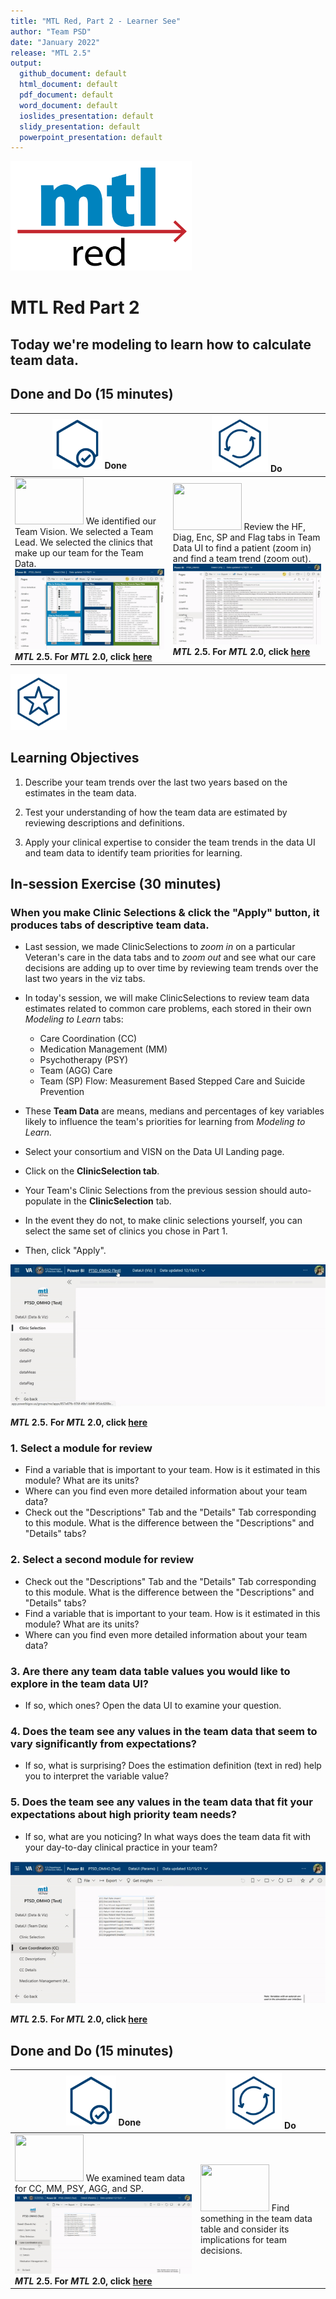 ```yaml
---
title: "MTL Red, Part 2 - Learner See"
author: "Team PSD"
date: "January 2022"
release: "MTL 2.5"
output: 
  github_document: default
  html_document: default
  pdf_document: default
  word_document: default
  ioslides_presentation: default
  slidy_presentation: default
  powerpoint_presentation: default
---
```


[<img src = "https://github.com/lzim/teampsd/blob/master/resources/logos/mtl_how_red.png" height = "175" width = "290">](#.)

# MTL Red Part 2

## Today we're modeling to learn how to calculate team data.

## Done and Do (15 minutes)

<!-- Done and Do Table -->
| <img src = "https://github.com/lzim/teampsd/blob/master/resources/icons/done.png" height = "80" width = "80"> **Done** | <img src = "https://github.com/lzim/teampsd/blob/master/resources/icons/do.png" height = "90" width = "90"> **Do** |
| --- | --- |
| [<img src = "https://raw.githubusercontent.com/lzim/teampsd/master/resources/logos/mtl_how_data_sm.png" height = "75" width = "110">](http://mtl.how/data_test) We identified our Team Vision. We selected a Team Lead. We selected the clinics that make up our team for the Team Data. [![](https://github.com/lzim/teampsd/blob/master/resources/gifs/mtl_2.5/data_ui_eraser_reset.gif?raw=true)](#DontLink) **_MTL_ 2.5. For _MTL_ 2.0, click [here](https://github.com/lijenn/mtl/blob/master/blue/session02/s02_learner/mtl_session02_see.md)** | [<img src = "https://raw.githubusercontent.com/lzim/teampsd/master/resources/logos/mtl_how_data_sm.png" height = "75" width = "110">](http://mtl.how/data_test) Review the HF, Diag, Enc, SP and Flag tabs in Team Data UI to find a patient (zoom in) and find a team trend (zoom out). [![](https://github.com/lzim/teampsd/blob/master/resources/gifs/mtl_2.5/data_ui_5_data_5_viz_tabs.gif?raw=true)](#DontLink) **_MTL_ 2.5. For _MTL_ 2.0, click [here](https://github.com/lijenn/mtl/blob/master/blue/session02/s02_learner/mtl_session02_see.md)**  |

<!-- Learning Objectives Icon -->
[<img src = "https://github.com/lzim/teampsd/blob/master/resources/icons/learning_objectives.png" height = "90" width = "90" style ="display: inline-block"/>](#.)

## Learning Objectives

1. Describe your team trends over the last two years based on the estimates in the team data.

2. Test your understanding of how the team data are estimated by reviewing descriptions and definitions.

3. Apply your clinical expertise to consider the team trends in the data UI and team data to identify team priorities for learning.

## In-session Exercise (30 minutes)

### When you make Clinic Selections & click the "Apply" button, it produces tabs of descriptive team data.

- Last session, we made ClinicSelections to _zoom in_ on a particular Veteran's care in the data tabs and to _zoom out_ and see what our care decisions are adding up to over time by reviewing team trends over the last two years in the viz tabs.
- In today's session, we will make ClinicSelections to review team data estimates related to common care problems, each stored in their own _Modeling to Learn_ tabs:
  - Care Coordination (CC)
  - Medication Management (MM)
  - Psychotherapy (PSY)
  - Team (AGG) Care
  - Team (SP) Flow: Measurement Based Stepped Care and Suicide Prevention
- These **Team Data** are means, medians and percentages of key variables likely to influence the team's priorities for learning from *Modeling to Learn.*

 
- Select your consortium and VISN on the Data UI Landing page. 
- Click on the  **ClinicSelection tab**.
- Your Team's Clinic Selections from the previous session should auto-populate in the **ClinicSelection** tab. 
- In the event they do not, to make clinic selections yourself, you can select the same set of clinics you chose in Part 1.
- Then, click "Apply".  


[![](https://github.com/lzim/teampsd/blob/master/resources/gifs/mtl_2.5/data_ui_team_data_landing_page.gif?raw=true)](#DontLink)

**_MTL_ 2.5.**
**For _MTL_ 2.0, click [here](https://github.com/lijenn/mtl/blob/master/blue/session02/s02_learner/mtl_session02_see.md)**

### 1. Select a module for review

- Find a variable that is important to your team. How is it estimated in this module? What are its units?
- Where can you find even more detailed information about your team data?
- Check out the "Descriptions" Tab and the "Details" Tab corresponding to this module. What is the difference between the "Descriptions" and "Details" tabs?

### 2. Select a second module for review

- Check out the "Descriptions" Tab and the "Details" Tab corresponding to this module. What is the difference between the "Descriptions" and "Details" tabs?
- Find a variable that is important to your team. How is it estimated in this module? What are its units?
- Where can you find even more detailed information about your team data?

### 3. Are there any team data table values you would like to explore in the team data UI?

- If so, which ones? Open the data UI to examine your question.

### 4. Does the team see any values in the team data that seem to vary significantly from expectations?

- If so, what is surprising? Does the estimation definition (text in red) help you to interpret the variable value?

### 5. Does the team see any values in the team data that fit your expectations about high priority team needs?

- If so, what are you noticing? In what ways does the team data fit with your day-to-day clinical practice in your team?

[![](https://github.com/lzim/teampsd/blob/master/resources/gifs/mtl_2.5/data_ui_5_team_data_tabs.gif?raw=true)](#DontLink)

**_MTL_ 2.5.**
**For _MTL_ 2.0, click [here](https://github.com/lijenn/mtl/blob/master/blue/session02/s02_learner/mtl_session02_see.md)**

## Done and Do (15 minutes)

<!-- Do/Done Tables -->
| [<img src = "https://github.com/lzim/teampsd/blob/master/resources/icons/done.png" height = "80" width = "80">](#.) **Done** | [<img src = "https://github.com/lzim/teampsd/blob/master/resources/icons/do.png" height = "90" width = "90">](#.) **Do** |
| --- | --- |
| [<img src = "https://raw.githubusercontent.com/lzim/teampsd/master/resources/logos/mtl_how_data_sm.png" height = "75" width = "110">](http://mtl.how/data_test)  We examined team data for CC, MM, PSY, AGG, and SP. [![](https://github.com/lzim/teampsd/blob/master/resources/gifs/mtl_2.5/data_ui_5_team_data_tabs.gif?raw=true)](#DontLink)**_MTL_ 2.5.** **For _MTL_ 2.0, click [here](https://github.com/lijenn/mtl/blob/master/blue/session02/s02_learner/mtl_session02_see.md)** |  [<img src = "https://raw.githubusercontent.com/lzim/teampsd/master/resources/logos/mtl_how_data_sm.png" height = "75" width = "110">](http://mtl.how/data_test) Find something in the team data table and consider its implications for team decisions.|


